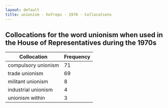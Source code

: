 ```yaml
---
layout: default
title: unionism - hofreps - 1970 - Collocations
---
```

## Collocations for the word **unionism** when used in the House of Representatives during the 1970s

| Collocation | Frequency |
|--------------|----------------|
|compulsory unionism|71|
|trade unionism|69|
|militant unionism|8|
|industrial unionism|4|
|unionism within|3|

